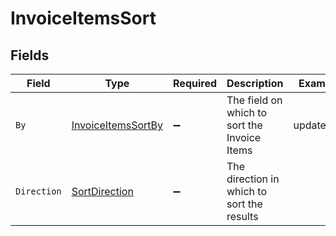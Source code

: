 # InvoiceItemsSort


## Fields

| Field                                                               | Type                                                                | Required                                                            | Description                                                         | Example                                                             |
| ------------------------------------------------------------------- | ------------------------------------------------------------------- | ------------------------------------------------------------------- | ------------------------------------------------------------------- | ------------------------------------------------------------------- |
| `By`                                                                | [InvoiceItemsSortBy](../../Models/Components/InvoiceItemsSortBy.md) | :heavy_minus_sign:                                                  | The field on which to sort the Invoice Items                        | updated_at                                                          |
| `Direction`                                                         | [SortDirection](../../Models/Components/SortDirection.md)           | :heavy_minus_sign:                                                  | The direction in which to sort the results                          |                                                                     |